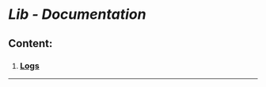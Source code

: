 # ***Lib - Documentation***

## **Content:**

1. ### [Logs](https://github.com/Baro-coder/CSD_DVS/tree/master/docs/lib/logs/)

---

